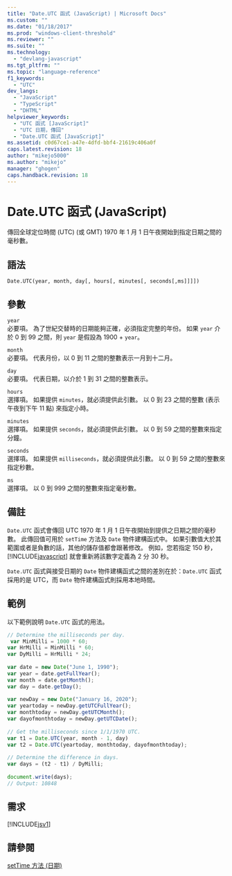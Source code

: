 ```yaml
---
title: "Date.UTC 函式 (JavaScript) | Microsoft Docs"
ms.custom: ""
ms.date: "01/18/2017"
ms.prod: "windows-client-threshold"
ms.reviewer: ""
ms.suite: ""
ms.technology: 
  - "devlang-javascript"
ms.tgt_pltfrm: ""
ms.topic: "language-reference"
f1_keywords: 
  - "UTC"
dev_langs: 
  - "JavaScript"
  - "TypeScript"
  - "DHTML"
helpviewer_keywords: 
  - "UTC 函式 [JavaScript]"
  - "UTC 日期，傳回"
  - "Date.UTC 函式 [JavaScript]"
ms.assetid: c0d67ce1-a47e-4dfd-bbf4-21619c406a0f
caps.latest.revision: 18
author: "mikejo5000"
ms.author: "mikejo"
manager: "ghogen"
caps.handback.revision: 18
---
```

# Date.UTC 函式 (JavaScript)
傳回全球定位時間 \(UTC\) \(或 GMT\) 1970 年 1 月 1 日午夜開始到指定日期之間的毫秒數。  
  
## 語法  
  
```  
Date.UTC(year, month, day[, hours[, minutes[, seconds[,ms]]]])   
```  
  
## 參數  
 `year`  
 必要項。  為了世紀交替時的日期能夠正確，必須指定完整的年份。  如果 `year` 介於 0 到 99 之間，則 `year` 是假設為 1900 \+ `year`。  
  
 `month`  
 必要項。  代表月份，以 0 到 11 之間的整數表示一月到十二月。  
  
 `day`  
 必要項。  代表日期，以介於 1 到 31 之間的整數表示。  
  
 `hours`  
 選擇項。  如果提供 `minutes`，就必須提供此引數。  以 0 到 23 之間的整數 \(表示午夜到下午 11 點\) 來指定小時。  
  
 `minutes`  
 選擇項。  如果提供 `seconds`，就必須提供此引數。  以 0 到 59 之間的整數來指定分鐘。  
  
 `seconds`  
 選擇項。  如果提供 `milliseconds`，就必須提供此引數。  以 0 到 59 之間的整數來指定秒數。  
  
 `ms`  
 選擇項。  以 0 到 999 之間的整數來指定毫秒數。  
  
## 備註  
 `Date.UTC` 函式會傳回 UTC 1970 年 1 月 1 日午夜開始到提供之日期之間的毫秒數。  此傳回值可用於 `setTime` 方法及 `Date` 物件建構函式中。  如果引數值大於其範圍或者是負數的話，其他的儲存值都會跟著修改。  例如，您若指定 150 秒，[!INCLUDE[javascript](../../javascript/includes/javascript-md.md)] 就會重新將該數字定義為 2 分 30 秒。  
  
 `Date.UTC` 函式與接受日期的 `Date` 物件建構函式之間的差別在於：`Date.UTC` 函式採用的是 UTC，而 `Date` 物件建構函式則採用本地時間。  
  
## 範例  
 以下範例說明 `Date.UTC` 函式的用法。  
  
```javascript  
// Determine the milliseconds per day.  
 var MinMilli = 1000 * 60;  
var HrMilli = MinMilli * 60;  
var DyMilli = HrMilli * 24;  
  
var date = new Date("June 1, 1990");  
var year = date.getFullYear();  
var month = date.getMonth();  
var day = date.getDay();  
  
var newDay = new Date("January 16, 2020");  
var yeartoday = newDay.getUTCFullYear();  
var monthtoday = newDay.getUTCMonth();  
var dayofmonthtoday = newDay.getUTCDate();  
  
// Get the milliseconds since 1/1/1970 UTC.  
var t1 = Date.UTC(year, month - 1, day)  
var t2 = Date.UTC(yeartoday, monthtoday, dayofmonthtoday);  
  
// Determine the difference in days.  
var days = (t2 - t1) / DyMilli;  
  
document.write(days);  
// Output: 10848  
```  
  
## 需求  
 [!INCLUDE[jsv1](../../javascript/misc/includes/jsv1-md.md)]  
  
## 請參閱  
 [setTime 方法 \(日期\)](../../javascript/reference/settime-method-date-javascript.md)